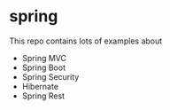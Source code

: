 # spring

This repo contains lots of examples about 

* Spring MVC
* Spring Boot
* Spring Security
* Hibernate
* Spring Rest
